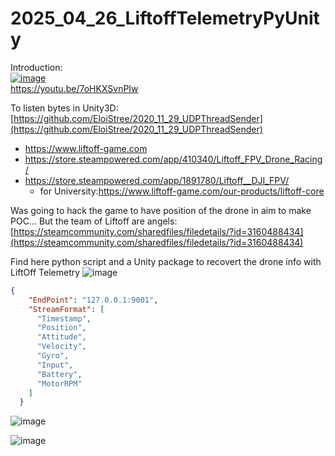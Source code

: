 # 2025_04_26_LiftoffTelemetryPyUnity

Introduction:  
[![image](https://github.com/user-attachments/assets/290111f1-cbaa-4790-aff1-4a368cf2e4cb)](https://youtu.be/7oHKXSvnPIw)  
https://youtu.be/7oHKXSvnPIw  

To listen bytes in Unity3D:  
[https://github.com/EloiStree/2020_11_29_UDPThreadSender](https://github.com/EloiStree/2020_11_29_UDPThreadSender)  
  
- https://www.liftoff-game.com
- https://store.steampowered.com/app/410340/Liftoff_FPV_Drone_Racing/
- https://store.steampowered.com/app/1891780/Liftoff__DJI_FPV/
  - for University:https://www.liftoff-game.com/our-products/liftoff-core

Was going to hack the game to have position of the drone in aim to make POC...
But the team of Liftoff are angels:
[https://steamcommunity.com/sharedfiles/filedetails/?id=3160488434](https://steamcommunity.com/sharedfiles/filedetails/?id=3160488434)

Find here python script and a Unity package to recovert the drone info with LiftOff Telemetry
![image](https://github.com/user-attachments/assets/f30fdd98-0699-4f90-ac37-0dddd1624958)

``` json
{
    "EndPoint": "127.0.0.1:9001",
    "StreamFormat": [
      "Timestamp",
      "Position",
      "Attitude",
      "Velocity",
      "Gyro",
      "Input",
      "Battery",
      "MotorRPM"
    ]
  }
```



![image](https://github.com/user-attachments/assets/4ae6b6b2-34cf-4173-bdef-c2ca5020ac9f)



![image](https://github.com/user-attachments/assets/a6caaaf8-464a-4357-9c18-be94b8c91206)



